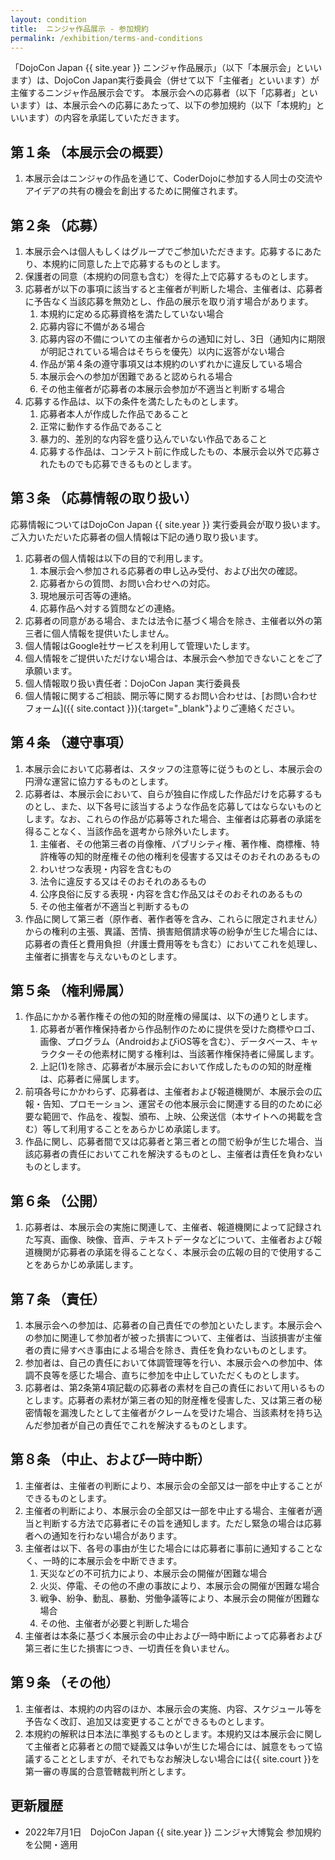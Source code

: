 ```yaml
---
layout: condition
title:  ニンジャ作品展示 - 参加規約
permalink: /exhibition/terms-and-conditions
---
```

「DojoCon Japan {{ site.year }}  ニンジャ作品展示」（以下「本展示会」といいます）は、DojoCon Japan実行委員会（併せて以下「主催者」といいます）が主催するニンジャ作品展示会です。
本展示会への応募者（以下「応募者」といいます）は、本展示会への応募にあたって、以下の参加規約（以下「本規約」といいます）の内容を承諾していただきます。

## 第１条  （本展示会の概要）
1. 本展示会はニンジャの作品を通じて、CoderDojoに参加する人同士の交流やアイデアの共有の機会を創出するために開催されます。

## 第２条    （応募）
1. 本展示会へは個人もしくはグループでご参加いただきます。応募するにあたり、本規約に同意した上で応募するものとします。
2. 保護者の同意（本規約の同意も含む）を得た上で応募するものとします。
3. 応募者が以下の事項に該当すると主催者が判断した場合、主催者は、応募者に予告なく当該応募を無効とし、作品の展示を取り消す場合があります。
    1. 本規約に定める応募資格を満たしていない場合
    2. 応募内容に不備がある場合
    3. 応募内容の不備についての主催者からの通知に対し、3日（通知内に期限が明記されている場合はそちらを優先）以内に返答がない場合
    4. 作品が第４条の遵守事項又は本規約のいずれかに違反している場合
    5. 本展示会への参加が困難であると認められる場合
    6. その他主催者が応募者の本展示会参加が不適当と判断する場合
4. 応募する作品は、以下の条件を満たしたものとします。
    1. 応募者本人が作成した作品であること
    2. 正常に動作する作品であること
    3. 暴力的、差別的な内容を盛り込んでいない作品であること
    4. 応募する作品は、コンテスト前に作成したもの、本展示会以外で応募されたものでも応募できるものとします。

## 第３条    （応募情報の取り扱い）
応募情報についてはDojoCon Japan {{ site.year }} 実行委員会が取り扱います。ご入力いただいた応募者の個人情報は下記の通り取り扱います。
1. 応募者の個人情報は以下の目的で利用します。
    1. 本展示会へ参加される応募者の申し込み受付、および出欠の確認。
    2. 応募者からの質問、お問い合わせへの対応。
    3. 現地展示可否等の連絡。
    4. 応募作品へ対する質問などの連絡。
2. 応募者の同意がある場合、または法令に基づく場合を除き、主催者以外の第三者に個人情報を提供いたしません。
3. 個人情報はGoogle社サービスを利用して管理いたします。
4. 個人情報をご提供いただけない場合は、本展示会へ参加できないことをご了承願います。
5. 個人情報取り扱い責任者：DojoCon Japan 実行委員長
6. 個人情報に関するご相談、開示等に関するお問い合わせは、[お問い合わせフォーム]({{ site.contact }}){:target="_blank"}よりご連絡ください。



## 第４条    （遵守事項）
1. 本展示会において応募者は、スタッフの注意等に従うものとし、本展示会の円滑な運営に協力するものとします。
2. 応募者は、本展示会において、自らが独自に作成した作品だけを応募するものとし、また、以下各号に該当するような作品を応募してはならないものとします。なお、これらの作品が応募等された場合、主催者は応募者の承諾を得ることなく、当該作品を選考から除外いたします。
    1. 主催者、その他第三者の肖像権、パブリシティ権、著作権、商標権、特許権等の知的財産権その他の権利を侵害する又はそのおそれのあるもの
    2. わいせつな表現・内容を含むもの
    3. 法令に違反する又はそのおそれのあるもの
    4. 公序良俗に反する表現・内容を含む作品又はそのおそれのあるもの
    5. その他主催者が不適当と判断するもの
3. 作品に関して第三者（原作者、著作者等を含み、これらに限定されません）からの権利の主張、異議、苦情、損害賠償請求等の紛争が生じた場合には、応募者の責任と費用負担（弁護士費用等をも含む）においてこれを処理し、主催者に損害を与えないものとします。

## 第５条    （権利帰属）
1. 作品にかかる著作権その他の知的財産権の帰属は、以下の通りとします。
    1. 応募者が著作権保持者から作品制作のために提供を受けた商標やロゴ、画像、プログラム（AndroidおよびiOS等を含む）、データベース、キャラクターその他素材に関する権利は、当該著作権保持者に帰属します。
    2. 上記(1)を除き、応募者が本展示会において作成したものの知的財産権は、応募者に帰属します。
2. 前項各号にかかわらず、応募者は、主催者および報道機関が、本展示会の広報・告知、プロモーション、運営その他本展示会に関連する目的のために必要な範囲で、作品を、複製、頒布、上映、公衆送信（本サイトへの掲載を含む）等して利用することをあらかじめ承諾します。
3. 作品に関し、応募者間で又は応募者と第三者との間で紛争が生じた場合、当該応募者の責任においてこれを解決するものとし、主催者は責任を負わないものとします。

## 第６条    （公開）
1. 応募者は、本展示会の実施に関連して、主催者、報道機関によって記録された写真、画像、映像、音声、テキストデータなどについて、主催者および報道機関が応募者の承諾を得ることなく、本展示会の広報の目的で使用することをあらかじめ承諾します。 

## 第７条    （責任）
1. 本展示会への参加は、応募者の自己責任での参加といたします。本展示会への参加に関連して参加者が被った損害について、主催者は、当該損害が主催者の責に帰すべき事由による場合を除き、責任を負わないものとします。
2. 参加者は、自己の責任において体調管理等を行い、本展示会への参加中、体調不良等を感じた場合、直ちに参加を中止していただくものとします。
3. 応募者は、第2条第4項記載の応募者の素材を自己の責任において用いるものとします。応募者の素材が第三者の知的財産権を侵害した、又は第三者の秘密情報を漏洩したとして主催者がクレームを受けた場合、当該素材を持ち込んだ参加者が自己の責任でこれを解決するものとします。

## 第８条    （中止、および一時中断）
1. 主催者は、主催者の判断により、本展示会の全部又は一部を中止することができるものとします。
2. 主催者の判断により、本展示会の全部又は一部を中止する場合、主催者が適当と判断する方法で応募者にその旨を通知します。ただし緊急の場合は応募者への通知を行わない場合があります。
3. 主催者は以下、各号の事由が生じた場合には応募者に事前に通知することなく、一時的に本展示会を中断できます。
    1. 天災などの不可抗力により、本展示会の開催が困難な場合
    2. 火災、停電、その他の不慮の事故により、本展示会の開催が困難な場合
    3. 戦争、紛争、動乱、暴動、労働争議等により、本展示会の開催が困難な場合
    4. その他、主催者が必要と判断した場合
4. 主催者は本条に基づく本展示会の中止および一時中断によって応募者および第三者に生じた損害につき、一切責任を負いません。 

## 第９条    （その他）
1. 主催者は、本規約の内容のほか、本展示会の実施、内容、スケジュール等を予告なく改訂、追加又は変更することができるものとします。
2. 本規約の解釈は日本法に準拠するものとします。本規約又は本展示会に関して主催者と応募者との間で疑義又は争いが生じた場合には、誠意をもって協議することとしますが、それでもなお解決しない場合には{{ site.court }}を第一審の専属的合意管轄裁判所とします。

## 更新履歴
- 2022年7月1日　DojoCon Japan {{ site.year }} ニンジャ大博覧会 参加規約を公開・適用
